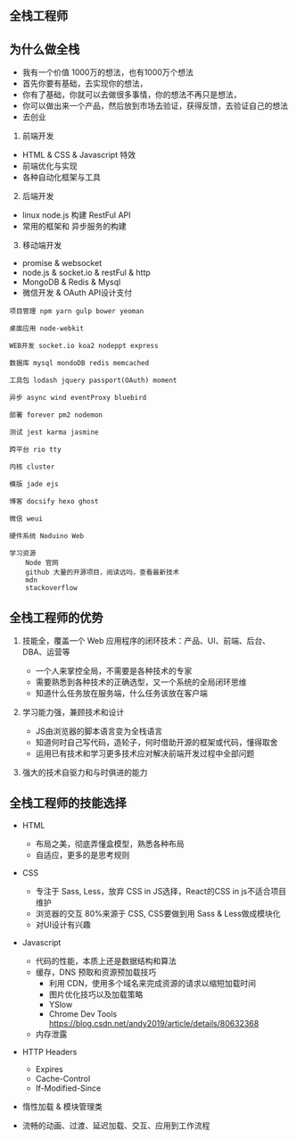 ## 全栈工程师


## 为什么做全栈
* 我有一个价值 1000万的想法，也有1000万个想法
* 首先你要有基础，去实现你的想法，
* 你有了基础，你就可以去做很多事情，你的想法不再只是想法，
* 你可以做出来一个产品，然后放到市场去验证，获得反馈，去验证自己的想法
* 去创业


1. 前端开发
* HTML & CSS & Javascript 特效
* 前端优化与实现
* 各种自动化框架与工具


2. 后端开发
* linux node.js 构建 RestFul API
* 常用的框架和 异步服务的构建


3. 移动端开发
* promise & websocket
* node.js & socket.io & restFul & http
* MongoDB & Redis & Mysql
* 微信开发 & OAuth API设计支付


```
项目管理 npm yarn gulp bower yeoman

桌面应用 node-webkit

WEB开发 socket.io koa2 nodeppt express

数据库 mysql mondoDB redis memcached

工具包 lodash jquery passport(OAuth) moment

异步 async wind eventProxy bluebird

部署 forever pm2 nodemon

测试 jest karma jasmine

跨平台 rio tty

内核 cluster

模版 jade ejs

博客 docsify hexo ghost

微信 weui

硬件系统 Noduino Web

学习资源
	Node 官网
	github 大量的开源项目，阅读远吗，查看最新技术
	mdn
	stackoverflow

```


## 全栈工程师的优势
1. 技能全，覆盖一个 Web 应用程序的闭环技术：产品、UI、前端、后台、DBA、运营等
	* 一个人来掌控全局，不需要是各种技术的专家
	* 需要熟悉到各种技术的正确选型，又一个系统的全局闭环思维
	* 知道什么任务放在服务端，什么任务该放在客户端

2. 学习能力强，兼顾技术和设计
	* JS由浏览器的脚本语言变为全栈语言
	* 知道何时自己写代码，造轮子，何时借助开源的框架或代码，懂得取舍
	* 运用已有技术和学习更多技术应对解决前端开发过程中全部问题

3. 强大的技术自驱力和与时俱进的能力



## 全栈工程师的技能选择
* HTML
	* 布局之美，彻底弄懂盒模型，熟悉各种布局
	* 自适应，更多的是思考规则

* CSS
	* 专注于 Sass, Less，放弃 CSS in JS选择，React的CSS in js不适合项目维护
	* 浏览器的交互 80%来源于 CSS, CSS要做到用 Sass & Less做成模块化
	* 对UI设计有兴趣


* Javascript
	* 代码的性能，本质上还是数据结构和算法
	* 缓存，DNS 预取和资源预加载技巧
		* 利用 CDN，使用多个域名来完成资源的请求以缩短加载时间
		* 图片优化技巧以及加载策略
		* YSlow
		* Chrome Dev Tools
		https://blog.csdn.net/andy2019/article/details/80632368
	* 内存泄露

* HTTP Headers
	* Expires
	* Cache-Control
	* If-Modified-Since


* 惰性加载 & 模块管理类
* 流畅的动画、过渡、延迟加载、交互、应用到工作流程